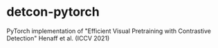 # detcon-pytorch
PyTorch implementation of "Efficient Visual Pretraining with Contrastive Detection" Henaff et al. (ICCV 2021)
